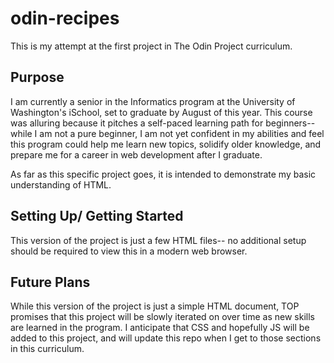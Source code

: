 # odin-recipes
This is my attempt at the first project in The Odin Project curriculum.

## Purpose

I am currently a senior in the Informatics program at the University of Washington's iSchool, set to graduate by August of this year. This course was alluring because it pitches a self-paced learning path for beginners-- while I am not a pure beginner, I am not yet confident in my abilities and feel this program could help me learn new topics, solidify older knowledge, and prepare me for a career in web development after I graduate. 

As far as this specific project goes, it is intended to demonstrate my basic understanding of HTML. 

## Setting Up/ Getting Started

This version of the project is just a few HTML files-- no additional setup should be required to view this in a modern web browser. 

## Future Plans

While this version of the project is just a simple HTML document, TOP promises that this project will be slowly iterated on over time as new skills are learned in the program. I anticipate that CSS and hopefully JS will be added to this project, and will update this repo when I get to those sections in this curriculum. 
